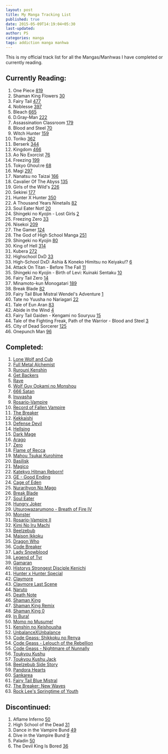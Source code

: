 ```yaml
---
layout: post
title: My Manga Tracking List
published: true
date: 2015-05-09T14:19:04+05:30
last-updated:
author: PS
categories: manga
tags: addiction manga manhwa
---
```


This is my official track list for all the Mangas/Manhwas I have completed or currently reading.

## Currently Reading:

001. One Piece [819](http://www.mangareader.net/one-piece/819)
002. Shaman King Flowers [30](http://mangafox.me/manga/shaman_king_flowers/30)
003. Fairy Tail [477](http://www.mangareader.net/fairy-tail/477)
004. Noblesse [397](http://www.mangareader.net/noblesse/397)
005. Bleach [665](http://www.mangareader.net/bleach/665)
006. D.Gray-Man [222](http://www.mangareader.net/dgray-man/222)
007. Assassination Classroom [179](http://www.mangareader.net/assassination-classroom/179)
008. Blood and Steel [70](http://www.mangareader.net/blood-and-steel/70)
009. Witch Hunter [159](http://www.mangareader.net/witch-hunter/159)
010. Toriko [362](http://www.mangapanda.com/toriko/362)
011. Berserk [344](http://www.mangareader.net/berserk/344)
012. Kingdom [466](http://www.mangapanda.com/kingdom/466)
013. Ao No Exorcist [76](http://www.mangareader.net/ao-no-exorcist/76)
014. Freezing [199](http://www.mangareader.net/freezing/199)
015. Tokyo Ghoul:re [68](http://www.mangareader.net/tokyo-ghoulre/68)
016. Magi [297](http://www.mangapanda.com/magi/297)
017. Nanatsu no Taizai [166](http://www.mangareader.net/nanatsu-no-taizai/166)
018. Cavalier Of The Abyss [135](http://www.mangareader.net/cavalier-of-the-abyss/135)
019. Girls of the Wild's [226](http://www.mangareader.net/girls-of-the-wilds/226)
020. Sekirei [177](http://www.mangareader.net/sekirei/177)
021. Hunter X Hunter [350](http://www.mangapanda.com/hunter-x-hunter/350)
022. A Thousand Years Ninetails [82](http://www.mangareader.net/a-thousand-years-ninetails/82)
023. Soul Eater Not! [20](http://www.mangareader.net/soul-eater-not/20)
024. Shingeki no Kyojin - Lost Girls [2](http://www.mangareader.net/shingeki-no-kyojin-lost-girls/2)
025. Freezing Zero [33](http://www.mangareader.net/freezing-zero/33)
026. Nisekoi [209](http://www.mangareader.net/nisekoi/209)
027. The Gamer [124](http://www.mangapanda.com/the-gamer/124)
028. The God of High School Manga [251](http://www.mangapanda.com/the-god-of-high-school/251)
020. Shingeki no Kyojin [80](http://www.mangareader.net/shingeki-no-kyojin/80)
030. King of Hell [314](http://www.mangapanda.com/king-of-hell/314)
031. Kubera [272](http://www.mangapanda.com/kubera/272)
032. Highschool DxD [33](http://www.mangapanda.com/highschool-dxd/33)
033. High-School DxD: Ashia & Koneko Himitsu no Keiyaku!? [6](http://www.mangapanda.com/high-school-dxd-ashia-koneko-himitsu-no-keiyaku/6)
034. Attack On Titan - Before The Fall [11](http://www.mangapanda.com/attack-on-titan-before-the-fall/11)
035. Shingeki no Kyojin - Birth of Levi: Kuinaki Sentaku [10](http://www.mangapanda.com/shingeki-no-kyojin-birth-of-levi-kuinaki-sentaku/10)
036. Fairy Tail Zero [14](http://www.mangapanda.com/fairy-tail-zero/14)
037. Minamoto-kun Monogatari [189](http://www.mangahere.co/manga/minamoto_kun_monogatari/c189/)
038. Break Blade [82](http://www.mangapanda.com/break-blade/82)
039. Fairy Tail Blue Mistral Wendel's Adventure [1](http://www.mangapanda.com/fairy-tail-blue-mistral-wendels-adventure/1)
040. Tate no Yuusha no Nariagari [22](http://www.mangapanda.com/tate-no-yuusha-no-nariagari/22)
041. Tale of Eun Aran [83](http://www.mangapanda.com/tale-of-eun-aran/83)
042. Abide in the Wind [4](http://www.mangatown.com/manga/abide_in_the_wind/c004/4.html)
043. Fairy Tail Gaiden - Kengami no Souryuu [15](http://www.mangapanda.com/fairy-tail-gaiden-kengami-no-souryuu/15)
044. Tale of the Fighting Freak, Path of the Warrior - Blood and Steel [3](http://www.mangapanda.com/tale-of-the-fighting-freak-path-of-the-warrior-blood-and-steel/3)
045. City of Dead Sorcerer [125](http://www.mangapanda.com/city-of-dead-sorcerer/125)
046. Onepunch Man [96](http://www.mangapanda.com/onepunch-man/96)

## Completed:

001. [Lone Wolf and Cub](http://www.mangareader.net/lone-wolf-and-cub)
002. [Full Metal Alchemist](http://www.mangareader.net/116/full-metal-alchemist.html)
003. [Rurouni Kenshin](http://www.mangareader.net/118/rurouni-kenshin.html)
004. [Get Backers](http://www.mangareader.net/200/getbackers.html)
004. [Rave](http://www.mangareader.net/426/rave.html)
005. [Wolf Guy Ookami no Monshou](http://www.mangareader.net/546/wolf-guy-ookami-no-monshou.html)
006. [666 Satan](http://www.mangareader.net/175/666-satan.html)
007. [Inuyasha](http://www.mangareader.net/226/inuyasha.html)
008. [Rosario-Vampire](http://www.mangareader.net/320/rosario-vampire.html)
009. [Record of Fallen Vampire](http://www.mangareader.net/353/record-of-fallen-vampire.html)
010. [The Breaker](http://www.mangareader.net/530/the-breaker.html)
011. [Kekkaishi](http://www.mangareader.net/144/kekkaishi.html)
013. [Defense Devil](http://www.mangareader.net/301/defense-devil.html)
014. [Hellsing](http://www.mangareader.net/205/hellsing.html)
015. [Dark Mage](http://www.mangareader.net/1663/dark-mage.html)
016. [Arago](http://www.mangareader.net/1296/arago.html)
017. [Zero](http://www.mangareader.net/171/zero.html)
018. [Flame of Recca](http://www.mangareader.net/195/flame-of-recca.html)
019. [Mahou Tsukai Kurohime](http://www.mangareader.net/423/kurohime.html)
020. [Basilisk](http://www.mangareader.net/174/basilisk.html)
021. [Magico](http://www.mangareader.net/magico)
022. [Katekyo Hitman Reborn!](http://www.mangareader.net/284/katekyo-hitman-reborn.html)
023. [GE - Good Ending](http://www.mangareader.net/738/ge-good-ending.html)
024. [Cage of Eden](http://www.mangareader.net/213/cage-of-eden.html)
025. [Nurarihyon No Mago](http://www.mangareader.net/456/nurarihyon-no-mago.html)
026. [Break Blade](http://www.mangareader.net/1049/break-blade.html)
027. [Soul Eater](http://www.mangareader.net/157/soul-eater.html)
028. [Hungry Joker](http://www.mangareader.net/hungry-joker)
029. [Utsurowazarumono - Breath of Fire IV](http://www.mangareader.net/984/utsurowazarumono-breath-of-fire-iv.html)
030. [Monster](http://www.mangareader.net/99/monster.html)
031. [Rosario-Vampire II](http://www.mangareader.net/319/rosario-vampire-ii.html)
032. [Kimi No Iru Machi](http://www.mangareader.net/225/kimi-no-iru-machi.html)
033. [Beelzebub](http://www.mangareader.net/222/beelzebub.html)
034. [Maison Ikkoku](http://mangafox.me/manga/maison_ikkoku/)
035. [Dragon Who](http://www.mangareader.net/1212/dragon-who.html)
036. [Code Breaker](http://www.mangareader.net/322/code-breaker.html)
037. [Lady Snowblood](http://kissmanga.com/Manga/Lady-Snowblood)
038. [Legend of Tyr](http://www.mangareader.net/legend-of-tyr)
039. [Gamaran](http://www.mangareader.net/408/gamaran.html)
040. [Historys Strongest Disciple Kenichi](http://www.mangapanda.com/historys-strongest-disciple-kenichi)
041. [Hunter x Hunter Special](http://www.mangapanda.com/hunter-x-hunter-special)
042. [Claymore](http://www.mangareader.net/claymore/154)
043. [Claymore Last Scene](http://www.mangapanda.com/claymore-last-scene)
045. [Naruto](http://www.mangareader.net/naruto)
046. [Death Note](http://www.mangareader.net/113-4017-1/death-note)
047. [Shaman King](http://www.mangapanda.com/138/shaman-king.html)
048. [Shaman King Remix](http://www.mangareader.net/shaman-king-remix-track)
049. [Shaman King 0](http://www.mangareader.net/shaman-king-0)
050. [In Bura!](http://www.mangatown.com/manga/in_bura)
051. [Momo no Musume!](http://www.mangatown.com/manga/momo_no_musume)
052. [Kenshin no Keishousha](http://www.mangatown.com/manga/kenshin_no_keishousha)
053. [UnbalanceXUnbalance](http://www.mangatown.com/manga/unbalance_x_unbalance)
054. [Code Geass: Shikkoku no Renya](http://www.mangareader.net/code-geass-shikkoku-no-renya)
055. [Code Geass - Lelouch of the Rebellion](http://www.mangapanda.com/code-geass-lelouch-of-the-rebellion)
056. [Code Geass - Nightmare of Nunnally](http://www.mangapanda.com/code-geass-nightmare-of-nunnally)
057. [Toukyou Kushu](http://www.mangareader.net/toukyou-kushu)
058. [Toukyou Kushu Jack](http://mangafox.me/manga/toukyou_kushu_jack)
059. [Beelzebub Side Story](http://www.mangapanda.com/beelzebub-side-story)
060. [Pandora Hearts](http://www.mangareader.net/pandora-hearts)
061. [Sankarea](http://www.mangareader.net/sankarea)
062. [Fairy Tail Blue Mistral](http://www.mangapanda.com/fairy-tail-blue-mistral)
063. [The Breaker: New Waves](http://www.mangareader.net/the-breaker-new-waves)
064. [Rock Lee's Springtime of Youth](http://www.mangareader.net/rock-lees-springtime-of-youth)

## Discontinued:

001. Aflame Inferno [50](http://www.mangareader.net/aflame-inferno/50)
002. High School of the Dead [31](http://www.mangareader.net/high-school-of-the-dead/31)
003. Dance in the Vampire Bund [49](http://www.mangareader.net/dance-in-the-vampire-bund/49)
004. Dive in the Vampire Bund [9](http://www.mangareader.net/dive-in-the-vampire-bund/9)
005. Paladin [50](http://www.mangareader.net/paladin/50)
006. The Devil King Is Bored [36](http://www.mangareader.net/the-devil-king-is-bored/36)
